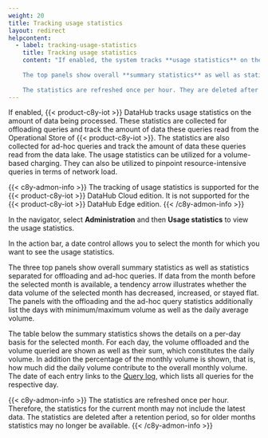 ```yaml
---
weight: 20
title: Tracking usage statistics
layout: redirect
helpcontent:
  - label: tracking-usage-statistics
    title: Tracking usage statistics
    content: "If enabled, the system tracks **usage statistics** on the amount of data being processed. For offloading queries the amount of data being read from the base collection is tracked. For ad-hoc queries the amount of data being read from the data lake is tracked.
    
    The top panels show overall **summary statistics** as well as statistics separated for offloading and ad-hoc queries. The table shows the details on a per-day basis for the selected month. The date of each entry links to the **Query log**, which lists all queries for the respective day.
    
    The statistics are refreshed once per hour. They are deleted after a retention period, so for older months statistics may no longer be available."
---
```


If enabled, {{< product-c8y-iot >}} DataHub tracks usage statistics on the amount of data being processed. These statistics are collected for offloading queries and track the amount of data these queries read from the Operational Store of {{< product-c8y-iot >}}. The statistics are also collected for ad-hoc queries and track the amount of data these queries read from the data lake. The usage statistics can be utilized for a volume-based charging. They can also be utilized to pinpoint resource-intensive queries in terms of network load.

{{< c8y-admon-info >}}
The tracking of usage statistics is supported for the {{< product-c8y-iot >}} DataHub Cloud edition. It is not supported for the {{< product-c8y-iot >}} DataHub Edge edition.
{{< /c8y-admon-info >}}

In the navigator, select **Administration** and then **Usage statistics** to view the usage statistics.

In the action bar, a date control allows you to select the month for which you want to see the usage statistics.

The three top panels show overall summary statistics as well as statistics separated for offloading and ad-hoc queries. If data from the month before the selected month is available, a tendency arrow illustrates whether the data volume of the selected month has decreased, increased, or stayed flat. The panels with the offloading and the ad-hoc query statistics additionally list the days with minimum/maximum volume as well as the daily average volume.

The table below the summary statistics shows the details on a per-day basis for the selected month. For each day, the volume offloaded and the volume queried are shown as well as their sum, which constitutes the daily volume. In addition the percentage of the monthly volume is shown, that is, how much did the daily volume contribute to the overall monthly volume. The date of each entry links to the [Query log](/datahub/operating-datahub/#viewing-audit-logs), which lists all queries for the respective day.

{{< c8y-admon-info >}}
The statistics are refreshed once per hour. Therefore, the statistics for the current month may not include the latest data. The statistics are deleted after a retention period, so for older months statistics may no longer be available.
{{< /c8y-admon-info >}}
